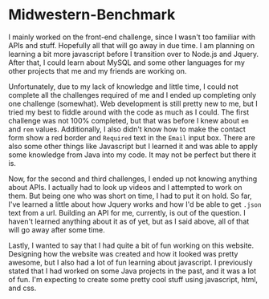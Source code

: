 # Midwestern-Benchmark
I mainly worked on the front-end challenge, since I wasn't too familiar with APIs and stuff. Hopefully all that will go away in due time. I am planning on learning a bit more javascript before I transition over to Node.js and Jquery. After that, I could learn about MySQL and some other languages for my other projects that me and my friends are working on.

Unfortunately, due to my lack of knowledge and little time, I could not complete all the challenges required of me and I ended up completing only one challenge (somewhat). Web development is still pretty new to me, but I tried my best to fiddle around with the code as much as I could. The first challenge was not 100% completed, but that was before I knew about `em` and `rem` values. Additionally, I also didn't know how to make the contact form show a red border and `Required` text in the `Email` input box. There are also some other things like Javascript but I learned it and was able to apply some knowledge from Java into my code. It may not be perfect but there it is.

Now, for the second and third challenges, I ended up not knowing anything about APIs. I actually had to look up videos and I attempted to work on them. But being one who was short on time, I had to put it on hold. So far, I've learned a little about how Jquery works and how I'd be able to get `.json` text from a url. Building an API for me, currently, is out of the question. I haven't learned anything about it as of yet, but as I said above, all of that will go away after some time. 

Lastly, I wanted to say that I had quite a bit of fun working on this website. Designing how the website was created and how it looked was pretty awesome, but I also had a lot of fun learning about javascript. I previously stated that I had worked on some Java projects in the past, and it was a lot of fun. I'm expecting to create some pretty cool stuff using javascript, html, and css.
